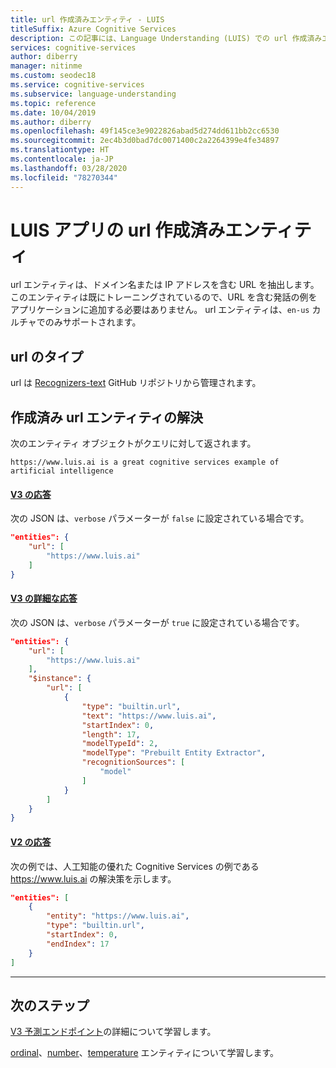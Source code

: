 ```yaml
---
title: url 作成済みエンティティ - LUIS
titleSuffix: Azure Cognitive Services
description: この記事には、Language Understanding (LUIS) での url 作成済みエンティティについての情報が含まれます。
services: cognitive-services
author: diberry
manager: nitinme
ms.custom: seodec18
ms.service: cognitive-services
ms.subservice: language-understanding
ms.topic: reference
ms.date: 10/04/2019
ms.author: diberry
ms.openlocfilehash: 49f145ce3e9022826abad5d274dd611bb2cc6530
ms.sourcegitcommit: 2ec4b3d0bad7dc0071400c2a2264399e4fe34897
ms.translationtype: HT
ms.contentlocale: ja-JP
ms.lasthandoff: 03/28/2020
ms.locfileid: "78270344"
---
```

# <a name="url-prebuilt-entity-for-a-luis-app"></a>LUIS アプリの url 作成済みエンティティ
url エンティティは、ドメイン名または IP アドレスを含む URL を抽出します。 このエンティティは既にトレーニングされているので、URL を含む発話の例をアプリケーションに追加する必要はありません。 url エンティティは、`en-us` カルチャでのみサポートされます。

## <a name="types-of-urls"></a>url のタイプ
url は [Recognizers-text](https://github.com/Microsoft/Recognizers-Text/blob/master/Patterns/Base-URL.yaml) GitHub リポジトリから管理されます。

## <a name="resolution-for-prebuilt-url-entity"></a>作成済み url エンティティの解決

次のエンティティ オブジェクトがクエリに対して返されます。

`https://www.luis.ai is a great cognitive services example of artificial intelligence`

#### <a name="v3-response"></a>[V3 の応答](#tab/V3)

次の JSON は、`verbose` パラメーターが `false` に設定されている場合です。

```json
"entities": {
    "url": [
        "https://www.luis.ai"
    ]
}
```
#### <a name="v3-verbose-response"></a>[V3 の詳細な応答](#tab/V3-verbose)

次の JSON は、`verbose` パラメーターが `true` に設定されている場合です。

```json
"entities": {
    "url": [
        "https://www.luis.ai"
    ],
    "$instance": {
        "url": [
            {
                "type": "builtin.url",
                "text": "https://www.luis.ai",
                "startIndex": 0,
                "length": 17,
                "modelTypeId": 2,
                "modelType": "Prebuilt Entity Extractor",
                "recognitionSources": [
                    "model"
                ]
            }
        ]
    }
}
```
#### <a name="v2-response"></a>[V2 の応答](#tab/V2)

次の例では、人工知能の優れた Cognitive Services の例である https://www.luis.ai の解決策を示します。

```json
"entities": [
    {
        "entity": "https://www.luis.ai",
        "type": "builtin.url",
        "startIndex": 0,
        "endIndex": 17
    }
]
```

* * *

## <a name="next-steps"></a>次のステップ

[V3 予測エンドポイント](luis-migration-api-v3.md)の詳細について学習します。

[ordinal](luis-reference-prebuilt-ordinal.md)、[number](luis-reference-prebuilt-number.md)、[temperature](luis-reference-prebuilt-temperature.md) エンティティについて学習します。
